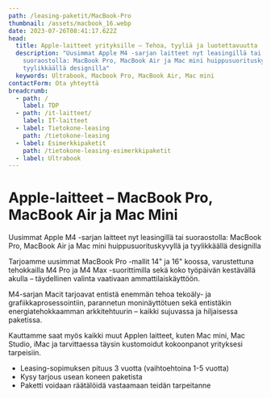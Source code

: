 ```yaml
---
path: /leasing-paketit/MacBook-Pro
thumbnail: /assets/macbook_16.webp
date: 2023-07-26T08:41:17.622Z
head:
  title: Apple-laitteet yrityksille – Tehoa, tyyliä ja luotettavuutta
  description: "Uusimmat Apple M4 -sarjan laitteet nyt leasingillä tai
    suoraostolla: MacBook Pro, MacBook Air ja Mac mini huippusuorituskyvyllä ja
    tyylikkäällä designilla"
  keywords: Ultrabook, Macbook Pro, MacBook Air, Mac mini
contactForm: Ota yhteyttä
breadcrumb:
  - path: /
    label: TDP
  - path: /it-laitteet/
    label: IT-laitteet
  - label: Tietokone-leasing
    path: /tietokone-leasing
  - label: Esimerkkipaketit
    path: /tietokone-leasing-esimerkkipaketit
  - label: Ultrabook
---
```

# Apple-laitteet – MacBook Pro, MacBook Air ja Mac Mini

Uusimmat Apple M4 -sarjan laitteet nyt leasingillä tai suoraostolla: MacBook Pro, MacBook Air ja Mac mini huippusuorituskyvyllä ja tyylikkäällä designilla

<LeasingCalculator />

Tarjoamme uusimmat MacBook Pro -mallit 14" ja 16" koossa, varustettuna tehokkailla M4 Pro ja M4 Max -suorittimilla sekä koko työpäivän kestävällä akulla – täydellinen valinta vaativaan ammattilaiskäyttöön.

M4-sarjan Macit tarjoavat entistä enemmän tehoa tekoäly- ja grafiikkaprosessointiin, parannetun moninäyttötuen sekä entistäkin energiatehokkaamman arkkitehtuurin – kaikki sujuvassa ja hiljaisessa paketissa.

Kauttamme saat myös kaikki muut Applen laitteet, kuten Mac mini, Mac Studio, iMac ja tarvittaessa täysin kustomoidut kokoonpanot yrityksesi tarpeisiin.

* Leasing-sopimuksen pituus 3 vuotta (vaihtoehtoina 1-5 vuotta)
* Kysy tarjous usean koneen paketista
* Paketti voidaan räätälöidä vastaamaan teidän tarpeitanne

<Cards cardsPerRow="2" cards='[
  {
    "bgColor": "lightest",
    "title": "Apple MacBook Pro 16”",
    "linkBgColor": "darkest",
    "image": "/assets/macbook_16.webp",
    "content": "* Suoritin: M4 Pro 10–14 ydintä tai M4 Max 14–16 ydintä\n* Muisti: 24–128 Gt yhtenäismuistia\n* Tallennustila: 512 Gt – 8 Tt supernopeaa SSD-tilaa\n* Näyttö: 16\" Liquid Retina XDR – laaja väriskaala ja huippukirkkaus\n* Akkukesto: jopa 22 tuntia\n* Liitännät: 3× Thunderbolt 4, HDMI, SDXC, MagSafe-lataus, kuulokeliitäntä\n* Yhteydet: Wi-Fi 6E ja Bluetooth 5.3\n* Värit: Tähtimusta tai Hopea"
  },
  {
    "bgColor": "lightest",
    "title": "Apple MacBook Pro 14”",
    "linkBgColor": "darkest",
    "image": "/assets/macbook_14.webp",
    "content": "* Suoritin: M4 Pro 10–14 ydintä tai M4 Max 14–16 ydintä\n* Muisti: 24–128 Gt yhtenäismuistia\n* Tallennustila: 512 Gt – 8 Tt supernopeaa SSD-tilaa\n* Näyttö: 14\" Liquid Retina XDR – laaja väriskaala ja huippukirkkaus\n* Akkukesto: jopa 22 tuntia\n* Liitännät: 3× Thunderbolt 4, HDMI, SDXC, MagSafe-lataus, kuulokeliitäntä\n* Yhteydet: Wi-Fi 6E ja Bluetooth 5.3\n* Värit: Tähtimusta tai Hopea"
  }
]' />